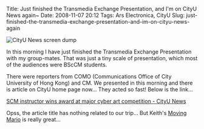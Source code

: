 Title: Just finished the Transmedia Exchange Presentation, and I'm on CityU News again~
Date: 2008-11-07 20:12
Tags: Ars Electronica, CityU
Slug: just-finished-the-transmedia-exchange-presentation-and-im-on-cityu-news-again

![CityU News screen dump][]

In this morning I have just finished the Transmedia Exchange
Presentation with my group-mates. That was just a tiny scale of
presentation, which most of the audiences were BScCM students.

There were reporters from COMO (Communications Office of City University
of Hong Kong) and CM. We presented in this morning and there is article
on CityU home page now... They acted so fast! Below is the link...

[SCM instructor wins award at major cyber art competition - CityU News](http://www6.cityu.edu.hk/puo/CityUMember/Story/Story.aspx?id=20081107153525)

Opss, the article title has nothing related to our trip... But Keith's
[Moving Mario][] is really great...

  [CityU News screen dump]: http://blog.onthewings.net/wp-content/uploads/2008/11/npc.jpg
  [Moving Mario]: http://www.the-demos.com/movingmario/
